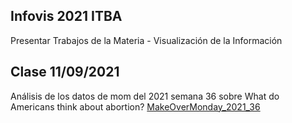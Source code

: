 ## Infovis 2021 ITBA
Presentar Trabajos de la Materia - Visualización de la Información

## Clase 11/09/2021 
Análisis de los datos de mom del 2021 semana 36 sobre What do Americans think about abortion?
[MakeOverMonday_2021_36](URL "https://basilioclaudio.github.io/infovis2021/mom2021w36.html")
